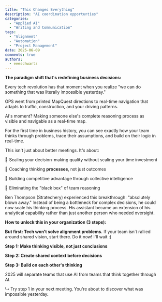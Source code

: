 ```yaml
---
title: "This Changes Everything"
description: "AI coordination opportunties"
categories:
  - "Applied AI"
  - "Writing and Communication"
tags:
  - "Alignment"
  - "Automation"
  - "Project Management"
date: 2025-06-09
comments: true
authors:
  - eeeschwartz
---
```


**The paradigm shift that's redefining business decisions:**

Every tech revolution has that moment when you realize "we can do something that was literally impossible yesterday." 

GPS went from printed MapQuest directions to real-time navigation that adapts to traffic, construction, and your driving patterns.

AI's moment? Making someone else's complete reasoning process as visible and navigable as a real-time map.

For the first time in business history, you can see exactly how your team thinks through problems, trace their assumptions, and build on their logic in real-time.

This isn't just about better meetings. It's about:

🔷 Scaling your decision-making quality without scaling your time investment

🔷 Coaching thinking **processes**, not just outcomes  

🔷 Building competitive advantage through collective intelligence


🔷 Eliminating the "black box" of team reasoning

Ben Thompson (Stratechery) experienced this breakthrough: "absolutely blown away." Instead of being a bottleneck for complex decisions, he could now scale his thinking process. His assistant became an extension of his analytical capability rather than just another person who needed oversight.

**How to unlock this in your organization (3 steps):**

**But first: Tech won't solve alignment problems.** If your team isn't rallied around shared vision, start there. Do it now! I'll wait :)

**Step 1: Make thinking visible, not just conclusions**

**Step 2: Create shared context before decisions** 

**Step 3: Build on each other's thinking**

2025 will separate teams that use AI from teams that think together through AI.

↳ Try step 1 in your next meeting. You're about to discover what was impossible yesterday.